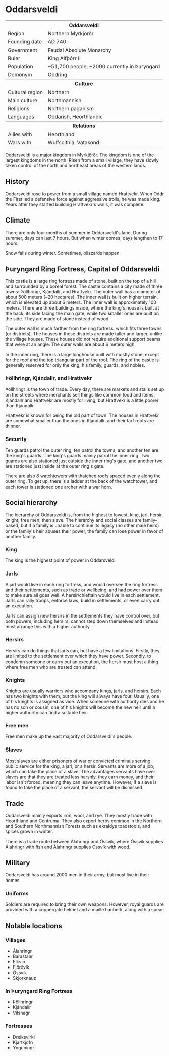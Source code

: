 # Oddarsveldi

<table><tbody>
	<tr> <th colspan=2>Oddarsveldi</th> </tr>
	<tr> <td>Region</td> <td>Northern Myrkjörðr</td> </tr>
	<tr> <td>Founding date</td> <td>AD 740</td> </tr>
	<tr> <td>Government</td> <td>Feudal Absolute Monarchy</td> </tr>
	<tr> <td>Ruler</td> <td>King Alfþórr II</td> </tr>
	<tr> <td>Population</td> <td>~51,700 people, ~2000 currently in Þuryngard</td> </tr>
	<tr> <td>Demonym</td> <td>Oddring</td> </tr>
	<tr> <th colspan=2>Culture</th> </tr>
	<tr> <td>Cultural region</td> <td>Northern</td> </tr>
	<tr> <td>Main culture</td> <td>Northmannish</td> </tr>
	<tr> <td>Religions</td> <td>Northern paganism</td> </tr>
	<tr> <td>Languages</td> <td>Oddarish, Heorthlandic</td> </tr>
	<tr> <th colspan=2>Relations</th> </tr>
	<tr> <td>Allies with</td> <td>Heorthland</td> </tr>
	<tr> <td>Wars with</td> <td>Wulfscithia, Vatakond</td> </tr>
</tbody></table>

Oddarsveldi is a major kingdom in Myrkjörðr. The kingdom is one of the largest kingdoms in the north. Risen from a small village, they have slowly taken control of the north and northeast areas of the western lands.

## History
Oddarsveldi rose to power from a small village named Hrattvekr. When Oddr the First led a defensive force against aggressive trolls, he was made king. Years after they started building Hrattvekr's walls, it was complete.

## Climate
There are only four months of summer in Oddarsveldi's land. During summer, days can last 7 hours. But when winter comes, days lengthen to 17 hours.

Snow falls during winter. Sometimes, blizzards happen.

## Þuryngard Ring Fortress, Capital of Oddarsveldi
This castle is a large ring fortress made of stone, built on the top of a hill and surrounded by a boreal forest. The castle contains a city made of three towns: Þöllhringr, Kjándallr, and Hrattvekr. The outer wall has a diameter of about 500 meters (~20 hectares). The inner wall is built on higher terrain, which is elevated up about 6 meters.
The inner wall is approximately 100 meters. There are three buildings inside, where the king's house is built at the back, its side facing the main gate, while two smaller ones are built on the side. They are made of stone instead of wood.

The outer wall is much farther from the ring fortress, which fits three towns (or districts). The houses in these districts are made taller and larger, unlike the village houses. These houses did not require additional support beams that were at an angle. The outer walls are about 6 meters high.

In the inner ring, there is a large longhouse built with mostly stone, except for the roof and the top triangular part of the roof. The ring of the castle is generally reserved for only the king, his family, guards, and nobles.

### Þöllhringr, Kjándallr, and Hrattvekr
Þöllhringr is the town of trade. Every day, there are markets and stalls set up on the streets where merchants sell things like common food and items. Kjándallr and Hrattvekr are mostly for living, but Hrattvekr is a little poorer than Kjándallr.

Hrattvekr is known for being the old part of town. The houses in Hrattvekr are somewhat smaller than the ones in Kjándallr, and their tarf roofs are thinner.

### Security
Ten guards patrol the outer ring, ten patrol the towns, and another ten are the king's guards. The king's guards mainly patrol the inner ring. Two guards are also stationed just outside the inner ring's gate, and another two are stationed just inside at the outer ring's gate.

There are also 8 watchtowers with thatched roofs spaced evenly along the outer ring. To get up, there is a ladder at the back of the watchtower, and each tower is stationed one archer with a war horn.

## Social hierarchy
The hierarchy of Oddarsveldi is, from the highest to lowest, king, jarl, hersir, knight, free men, then slave. The hierarchy and social classes are family-based, but if a family is unable to continue its legacy (no other male heirs) or the family's heir abuses their power, the family can lose power in favor of another family.

### King
The king is the highest point of power in Oddarsveldi.

### Jarls
A jarl would live in each ring fortress, and would oversee the ring fortress and their settlements, such as trade or wellbeing, and had power over them to make sure all goes well. A hersir/chieftain would live in each settlement. Jarls can rally troops, enforce laws, build in settlements, or even carry out an execution.

Jarls can assign new hersirs in the settlements they have control over, but both powers, including hersirs, cannot step down themselves and instead must arrange this with a higher authority.

### Hersirs
Hersirs can do things that jarls can, but have a few limitations. Firstly, they are limited to the settlement over which they have power. Secondly, to condemn someone or carry out an execution, the hersir must host a thing where free men who are trusted can attend.

### Knights
Knights are usually warriors who accompany kings, jarls, and hersirs. Each has two knights with them, but the king will always have four. Usually, one of his knights is assigned as vice. When someone with authority dies and he has no son or cousin, one of his knights will become the new heir until a higher authority can find a suitable heir.

### Free men
Free men make up the vast majority of Oddarsveldi's people.

### Slaves
Most slaves are either prisoners of war or convicted criminals serving public service for the king, a jarl, or a hersir. Servants are more of a job, which can take the place of a slave. The advantages servants have over slaves are that they are treated less harshly, they earn money, and their labor isn't forced, meaning they can leave anytime. However, if a slave is found to take the place of a servant, the servant will be dismissed.

## Trade
Oddarsveldi mainly exports iron, wool, and rye. They mostly trade with Heorthland and Centruma. They also export herbs common in the Northern and Southern Northmannish Forests such as ekraldys toadstools, and spices grown in winter.

There is a trade route between Álahringr and Óssvík, where Óssvík supplies Álahringr with fish and Álahringr supplies Óssvík with wood.

## Military
Oddarsveldi has around 2000 men in their army, but most live in their homes.

### Uniforms
Soldiers are required to bring their own weapons. However, royal guards are provided with a coppergate helmet and a maille hauberk, along with a spear.

## Notable locations
### Villages
 - Álahringr
 - Barastaðr
 - Elkvin
 - Fjörðvík
 - Óssvík
 - Skjorknauz

### In Þuryngard Ring Fortress
 - Þöllhringr
 - Kjándallr
 - Vilsnagr

### Fortresses
 - Dreiksvirki
 - Kjartkjofn
 - Ynguningr
